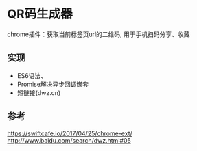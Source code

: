 # QR码生成器
chrome插件：获取当前标签页url的二维码, 用于手机扫码分享、收藏

## 实现

- ES6语法、
- Promise解决异步回调嵌套
- 短链接(dwz.cn)

## 参考  

https://swiftcafe.io/2017/04/25/chrome-ext/ 
http://www.baidu.com/search/dwz.html#05

